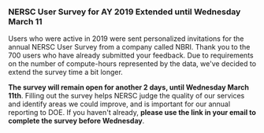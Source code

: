 ### NERSC User Survey for AY 2019 Extended until Wednesday March 11 

Users who were active in 2019 were sent personalized invitations for the 
annual NERSC User Survey from a company called NBRI. Thank you to the 700
users who have already submitted your feedback. Due to requirements on the
number of compute-hours represented by the data, we've decided to extend the
survey time a bit longer.

**The survey will remain open for another 2 days, until Wednesday March 11th**. 
Filling out the survey helps NERSC judge the quality of our services and 
identify areas we could improve, and is important for our annual reporting to 
DOE. If you haven't already, **please use the link in your email to complete
the survey before Wednesday**. 

